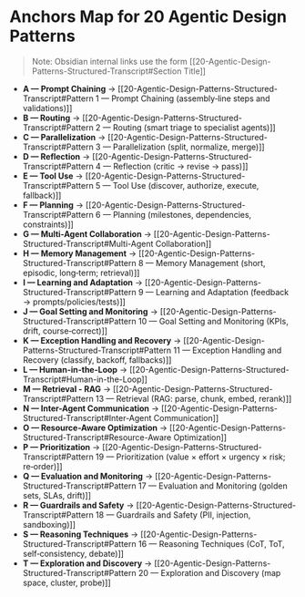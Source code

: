 # Anchors Map for 20 Agentic Design Patterns

> Note: Obsidian internal links use the form [[20-Agentic-Design-Patterns-Structured-Transcript#Section Title]]

- **A — Prompt Chaining** → [[20-Agentic-Design-Patterns-Structured-Transcript#Pattern 1 — Prompt Chaining (assembly‑line steps and validations)]]
- **B — Routing** → [[20-Agentic-Design-Patterns-Structured-Transcript#Pattern 2 — Routing (smart triage to specialist agents)]]
- **C — Parallelization** → [[20-Agentic-Design-Patterns-Structured-Transcript#Pattern 3 — Parallelization (split, normalize, merge)]]
- **D — Reflection** → [[20-Agentic-Design-Patterns-Structured-Transcript#Pattern 4 — Reflection (critic → revise → pass)]]
- **E — Tool Use** → [[20-Agentic-Design-Patterns-Structured-Transcript#Pattern 5 — Tool Use (discover, authorize, execute, fallback)]]
- **F — Planning** → [[20-Agentic-Design-Patterns-Structured-Transcript#Pattern 6 — Planning (milestones, dependencies, constraints)]]
- **G — Multi-Agent Collaboration** → [[20-Agentic-Design-Patterns-Structured-Transcript#Multi-Agent Collaboration]]
- **H — Memory Management** → [[20-Agentic-Design-Patterns-Structured-Transcript#Pattern 8 — Memory Management (short, episodic, long‑term; retrieval)]]
- **I — Learning and Adaptation** → [[20-Agentic-Design-Patterns-Structured-Transcript#Pattern 9 — Learning and Adaptation (feedback → prompts/policies/tests)]]
- **J — Goal Setting and Monitoring** → [[20-Agentic-Design-Patterns-Structured-Transcript#Pattern 10 — Goal Setting and Monitoring (KPIs, drift, course‑correct)]]
- **K — Exception Handling and Recovery** → [[20-Agentic-Design-Patterns-Structured-Transcript#Pattern 11 — Exception Handling and Recovery (classify, backoff, fallbacks)]]
- **L — Human-in-the-Loop** → [[20-Agentic-Design-Patterns-Structured-Transcript#Human-in-the-Loop]]
- **M — Retrieval - RAG** → [[20-Agentic-Design-Patterns-Structured-Transcript#Pattern 13 — Retrieval (RAG: parse, chunk, embed, rerank)]]
- **N — Inter-Agent Communication** → [[20-Agentic-Design-Patterns-Structured-Transcript#Inter-Agent Communication]]
- **O — Resource-Aware Optimization** → [[20-Agentic-Design-Patterns-Structured-Transcript#Resource-Aware Optimization]]
- **P — Prioritization** → [[20-Agentic-Design-Patterns-Structured-Transcript#Pattern 19 — Prioritization (value × effort × urgency × risk; re‑order)]]
- **Q — Evaluation and Monitoring** → [[20-Agentic-Design-Patterns-Structured-Transcript#Pattern 17 — Evaluation and Monitoring (golden sets, SLAs, drift)]]
- **R — Guardrails and Safety** → [[20-Agentic-Design-Patterns-Structured-Transcript#Pattern 18 — Guardrails and Safety (PII, injection, sandboxing)]]
- **S — Reasoning Techniques** → [[20-Agentic-Design-Patterns-Structured-Transcript#Pattern 16 — Reasoning Techniques (CoT, ToT, self‑consistency, debate)]]
- **T — Exploration and Discovery** → [[20-Agentic-Design-Patterns-Structured-Transcript#Pattern 20 — Exploration and Discovery (map space, cluster, probe)]]
